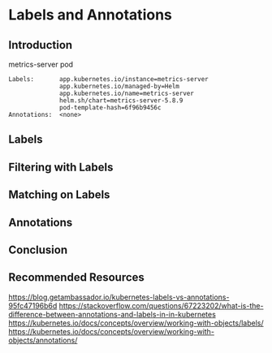 # Labels and Annotations 

## Introduction

metrics-server pod

```
Labels:       app.kubernetes.io/instance=metrics-server
              app.kubernetes.io/managed-by=Helm
              app.kubernetes.io/name=metrics-server
              helm.sh/chart=metrics-server-5.8.9
              pod-template-hash=6f96b9456c
Annotations:  <none>
```

## Labels

## Filtering with Labels 

## Matching on Labels 

## Annotations 

## Conclusion 

## Recommended Resources 
https://blog.getambassador.io/kubernetes-labels-vs-annotations-95fc47196b6d
https://stackoverflow.com/questions/67223202/what-is-the-difference-between-annotations-and-labels-in-in-kubernetes
https://kubernetes.io/docs/concepts/overview/working-with-objects/labels/
https://kubernetes.io/docs/concepts/overview/working-with-objects/annotations/





